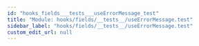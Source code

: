 ```yaml
---
id: "hooks_fields___tests___useErrorMessage_test"
title: "Module: hooks/fields/__tests__/useErrorMessage.test"
sidebar_label: "hooks/fields/__tests__/useErrorMessage.test"
custom_edit_url: null
---
```


